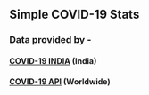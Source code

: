 ## Simple COVID-19 Stats

### Data provided by -

#### [COVID-19 INDIA](https://covid19india.org) (India)

#### [COVID-19 API](https://covid19api.com) (Worldwide)
